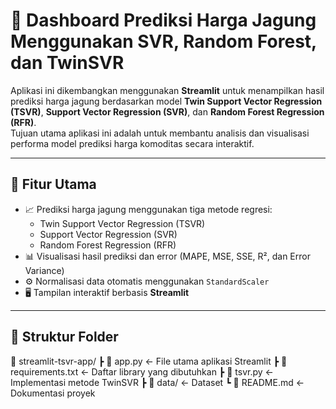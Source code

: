 # 🌾 Dashboard Prediksi Harga Jagung Menggunakan SVR, Random Forest, dan TwinSVR

Aplikasi ini dikembangkan menggunakan **Streamlit** untuk menampilkan hasil prediksi harga jagung berdasarkan model **Twin Support Vector Regression (TSVR)**, **Support Vector Regression (SVR)**, dan **Random Forest Regression (RFR)**.  
Tujuan utama aplikasi ini adalah untuk membantu analisis dan visualisasi performa model prediksi harga komoditas secara interaktif.

---

## 🚀 **Fitur Utama**
- 📈 Prediksi harga jagung menggunakan tiga metode regresi:
  - Twin Support Vector Regression (TSVR)
  - Support Vector Regression (SVR)
  - Random Forest Regression (RFR)
- 📊 Visualisasi hasil prediksi dan error (MAPE, MSE, SSE, R², dan Error Variance)
- ⚙️ Normalisasi data otomatis menggunakan `StandardScaler`
- 🖥️ Tampilan interaktif berbasis **Streamlit**

---

## 🧩 **Struktur Folder**
📂 streamlit-tsvr-app/
┣ 📜 app.py ← File utama aplikasi Streamlit
┣ 📜 requirements.txt ← Daftar library yang dibutuhkan
┣ 📜 tsvr.py ← Implementasi metode TwinSVR
┣ 📂 data/ ← Dataset
┗ 📜 README.md ← Dokumentasi proyek
